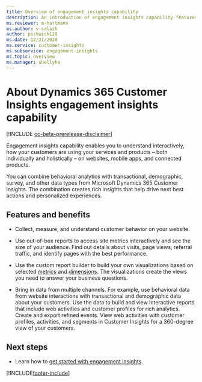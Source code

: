 ```yaml
---
title: Overview of engagement insights capability
description: An introduction of engagement insights capability features and benefits. 
ms.reviewer: m-hartmann
ms.author: v-salash
author: pickwick129
ms.date: 12/21/2020
ms.service: customer-insights
ms.subservice: engagement-insights 
ms.topic: overview
ms.manager: shellyha
---
```


# About Dynamics 365 Customer Insights engagement insights capability 

[!INCLUDE [cc-beta-prerelease-disclaimer](includes/cc-beta-prerelease-disclaimer.md)]

Engagement insights capability enables you to understand interactively, how your customers are using your services and products – both individually and holistically – on websites, mobile apps, and connected products.

You can combine behavioral analytics with transactional, demographic, survey, and other data types from Microsoft Dynamics 365 Customer Insights. The combination creates rich insights that help drive next best actions and personalized experiences.

## Features and benefits

- Collect, measure, and understand customer behavior on your website.

- Use out-of-box reports to  access site metrics interactively and see the size of your audience. Find out details about visits, page views, referral traffic, and identify pages with the best performance.

- Use the custom report builder to build your own visualizations based on selected [metrics](glossary.md) and [dimensions](glossary.md). The visualizations create the views you need to answer your business questions.

- Bring in data from multiple channels. For example, use behavioral data from website interactions with transactional and demographic data about your customers. Use the data to build and view interactive reports that include web activities and customer profiles for rich analytics. Create and export refined events. View web activities with customer profiles, activities, and segments in Customer Insights for a 360-degree view of your customers.


## Next steps

- Learn how to [get started with engagement insights](get-started.md).


[!INCLUDE[footer-include](../includes/footer-banner.md)]